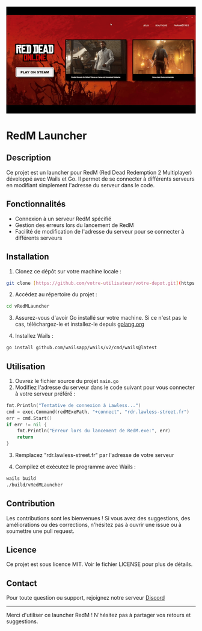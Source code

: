 ![RedM Launcher Demo](launcher.gif)

# RedM Launcher

## Description
Ce projet est un launcher pour RedM (Red Dead Redemption 2 Multiplayer) développé avec Wails et Go. Il permet de se connecter à différents serveurs en modifiant simplement l'adresse du serveur dans le code.

## Fonctionnalités
- Connexion à un serveur RedM spécifié
- Gestion des erreurs lors du lancement de RedM
- Facilité de modification de l'adresse du serveur pour se connecter à différents serveurs

## Installation

1. Clonez ce dépôt sur votre machine locale :
```bash
git clone [https://github.com/votre-utilisateur/votre-depot.git](https://github.com/vRedM/vRedMLauncher.git)
```

2. Accédez au répertoire du projet :
```bash
cd vRedMLauncher
```

3. Assurez-vous d'avoir Go installé sur votre machine. Si ce n'est pas le cas, téléchargez-le et installez-le depuis [golang.org](https://golang.org)

4. Installez Wails :
```bash
go install github.com/wailsapp/wails/v2/cmd/wails@latest
```

## Utilisation

1. Ouvrez le fichier source du projet `main.go`
2. Modifiez l'adresse du serveur dans le code suivant pour vous connecter à votre serveur préféré :

```go
fmt.Println("Tentative de connexion à Lawless...")
cmd = exec.Command(redMExePath, "+connect", "rdr.lawless-street.fr")
err = cmd.Start()
if err != nil {
    fmt.Println("Erreur lors du lancement de RedM.exe:", err)
    return
}
```

3. Remplacez "rdr.lawless-street.fr" par l'adresse de votre serveur

4. Compilez et exécutez le programme avec Wails :
```bash
wails build
./build/vRedMLauncher
```

## Contribution
Les contributions sont les bienvenues ! Si vous avez des suggestions, des améliorations ou des corrections, n'hésitez pas à ouvrir une issue ou à soumettre une pull request.

## Licence
Ce projet est sous licence MIT. Voir le fichier LICENSE pour plus de détails.

## Contact
Pour toute question ou support, rejoignez notre serveur [Discord](Discord)

---

Merci d'utiliser ce launcher RedM ! N'hésitez pas à partager vos retours et suggestions.
